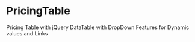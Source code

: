 # PricingTable
Pricing Table with jQuery DataTable with DropDown Features for Dynamic values and Links
